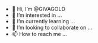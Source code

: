 - 👋 Hi, I’m @GIVAGOLD
- 👀 I’m interested in ...
- 🌱 I’m currently learning ...
- 💞️ I’m looking to collaborate on ...
- 📫 How to reach me ...

<!---
GIVAGOLD/GIVAGOLD is a ✨ special ✨ repository because its `README.md` (this file) appears on your GitHub profile.
You can click the Preview link to take a look at your changes.
--->
